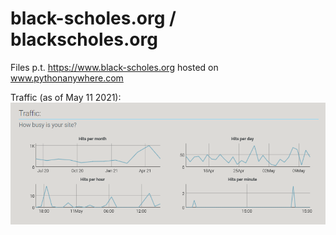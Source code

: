 # black-scholes.org / blackscholes.org
Files p.t. https://www.black-scholes.org hosted on www.pythonanywhere.com

Traffic (as of May 11 2021):
![Screenshot](traffic_2021_05_11.png)
